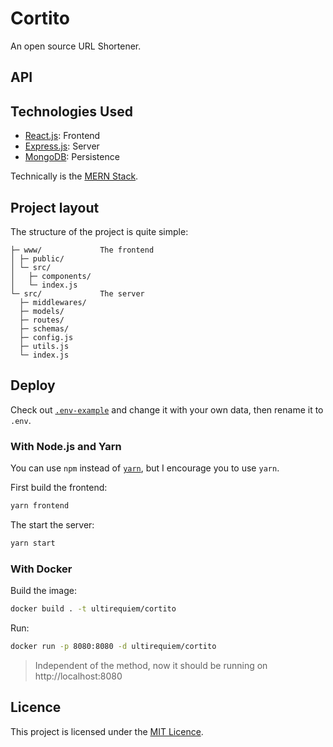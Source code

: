 # Cortito

An open source URL Shortener.

## API

## Technologies Used

- [React.js](https://reactjs.org): Frontend
- [Express.js](https://expressjs.com): Server
- [MongoDB](https://www.mongodb.com): Persistence

Technically is the [MERN Stack](https://www.mongodb.com/mern-stack).

## Project layout

The structure of the project is quite simple:

```
├─ www/             The frontend
│ ├─ public/
│ └─ src/
│   ├─ components/
│   └─ index.js
└─ src/             The server
  ├─ middlewares/
  ├─ models/
  ├─ routes/
  ├─ schemas/
  ├─ config.js
  ├─ utils.js
  └─ index.js
```

## Deploy

Check out [`.env-example`](./.env-example) and change it with your own data,
then rename it to `.env`.

### With Node.js and Yarn

You can use `npm` instead of [`yarn`](https://github.com/yarnpkg/berry), but I
encourage you to use `yarn`.

First build the frontend:

```sh
yarn frontend
```

The start the server:

```sh
yarn start
```

### With Docker

Build the image:

```sh
docker build . -t ultirequiem/cortito
```

Run:

```sh
docker run -p 8080:8080 -d ultirequiem/cortito
```

> Independent of the method, now it should be running on http://localhost:8080

## Licence

This project is licensed under the [MIT Licence](./license).
